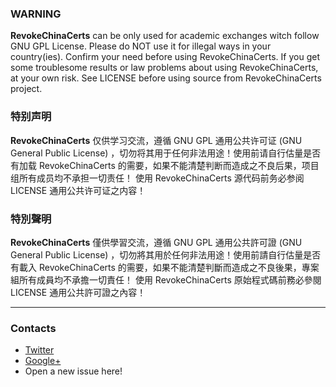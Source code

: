 ### WARNING
**RevokeChinaCerts** can be only used for academic exchanges witch follow GNU GPL License. Please do NOT use it for illegal ways in your country(ies). Confirm your need before using RevokeChinaCerts. If you get some troublesome results or law problems about using RevokeChinaCerts, at your own risk. See LICENSE before using source from RevokeChinaCerts project.

### 特别声明
**RevokeChinaCerts** 仅供学习交流，遵循 GNU GPL 通用公共许可证 (GNU General Public License) ，切勿将其用于任何非法用途！使用前请自行估量是否有加载 RevokeChinaCerts 的需要，如果不能清楚判断而造成之不良后果，项目组所有成员均不承担一切责任！
使用 RevokeChinaCerts 源代码前务必参阅 LICENSE 通用公共许可证之内容！

### 特別聲明
**RevokeChinaCerts** 僅供學習交流，遵循 GNU GPL 通用公共許可證 (GNU General Public License) ，切勿將其用於任何非法用途！使用前請自行估量是否有載入 RevokeChinaCerts 的需要，如果不能清楚判斷而造成之不良後果，專案組所有成員均不承擔一切責任！
使用 RevokeChinaCerts 原始程式碼前務必參閱 LICENSE 通用公共許可證之內容！

---

### Contacts
* [Twitter](https://twitter.com/chengr28)
* [Google+](https://plus.google.com/104603245338932141930)
* Open a new issue here!

